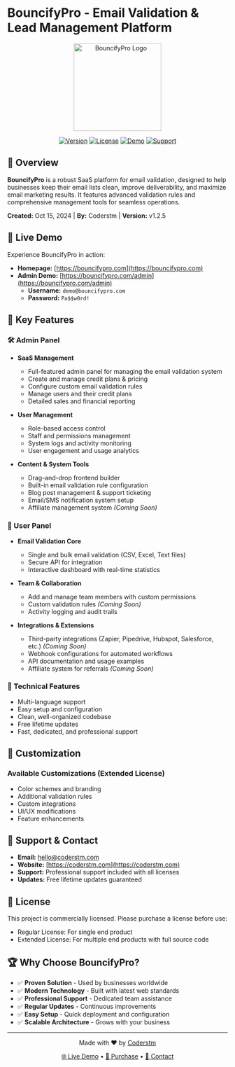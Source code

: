 # BouncifyPro - Email Validation & Lead Management Platform

<div align="center">
  <img src="logo-alt.png" alt="BouncifyPro Logo" width="200"/>
  
  [![Version](https://img.shields.io/badge/version-v1.2.5-blue.svg)](https://coderstm.com/pages/bouncifypro)
  [![License](https://img.shields.io/badge/license-Commercial-green.svg)](https://coderstm.com/pages/bouncifypro)
  [![Demo](https://img.shields.io/badge/demo-live-brightgreen.svg)](https://bouncifypro.com)
  [![Support](https://img.shields.io/badge/support-active-success.svg)](mailto:hello@coderstm.com)
</div>

## 🚀 Overview

**BouncifyPro** is a robust SaaS platform for email validation, designed to help businesses keep their email lists clean, improve deliverability, and maximize email marketing results. It features advanced validation rules and comprehensive management tools for seamless operations.

**Created:** Oct 15, 2024 | **By:** Coderstm | **Version:** v1.2.5

## 🎯 Live Demo

Experience BouncifyPro in action:

- **Homepage:** [https://bouncifypro.com](https://bouncifypro.com)
- **Admin Demo:** [https://bouncifypro.com/admin](https://bouncifypro.com/admin)
  - **Username:** `demo@bouncifypro.com`
  - **Password:** `Pa$$w0rd!`
## 🌟 Key Features

### 🛠️ Admin Panel

- **SaaS Management**
    - Full-featured admin panel for managing the email validation system
    - Create and manage credit plans & pricing
    - Configure custom email validation rules
    - Manage users and their credit plans
    - Detailed sales and financial reporting

- **User Management**
    - Role-based access control
    - Staff and permissions management
    - System logs and activity monitoring
    - User engagement and usage analytics

- **Content & System Tools**
    - Drag-and-drop frontend builder
    - Built-in email validation rule configuration
    - Blog post management & support ticketing
    - Email/SMS notification system setup
    - Affiliate management system *(Coming Soon)*

### 👤 User Panel

- **Email Validation Core**
    - Single and bulk email validation (CSV, Excel, Text files)
    - Secure API for integration
    - Interactive dashboard with real-time statistics

- **Team & Collaboration**
    - Add and manage team members with custom permissions
    - Custom validation rules *(Coming Soon)*
    - Activity logging and audit trails

- **Integrations & Extensions**
    - Third-party integrations (Zapier, Pipedrive, Hubspot, Salesforce, etc.) *(Coming Soon)*
    - Webhook configurations for automated workflows
    - API documentation and usage examples
    - Affiliate system for referrals *(Coming Soon)*

### 🔧 Technical Features
- Multi-language support
- Easy setup and configuration
- Clean, well-organized codebase
- Free lifetime updates
- Fast, dedicated, and professional support

## 🔧 Customization

### Available Customizations (Extended License)
- Color schemes and branding
- Additional validation rules
- Custom integrations
- UI/UX modifications
- Feature enhancements

## 🤝 Support & Contact

- **Email:** [hello@coderstm.com](mailto:hello@coderstm.com)
- **Website:** [https://coderstm.com](https://coderstm.com)
- **Support:** Professional support included with all licenses
- **Updates:** Free lifetime updates guaranteed

## 📜 License

This project is commercially licensed. Please purchase a license before use:
- Regular License: For single end product
- Extended License: For multiple end products with full source code

## 🏆 Why Choose BouncifyPro?

- ✅ **Proven Solution** - Used by businesses worldwide
- ✅ **Modern Technology** - Built with latest web standards
- ✅ **Professional Support** - Dedicated team assistance
- ✅ **Regular Updates** - Continuous improvements
- ✅ **Easy Setup** - Quick deployment and configuration
- ✅ **Scalable Architecture** - Grows with your business

---

<div align="center">
  <p>Made with ❤️ by <a href="https://coderstm.com">Coderstm</a></p>
  <p>
    <a href="https://bouncifypro.com">🌐 Live Demo</a> •
    <a href="https://coderstm.com/products/bouncify">🛒 Purchase</a> •
    <a href="mailto:hello@coderstm.com">📧 Contact</a>
  </p>
</div>
